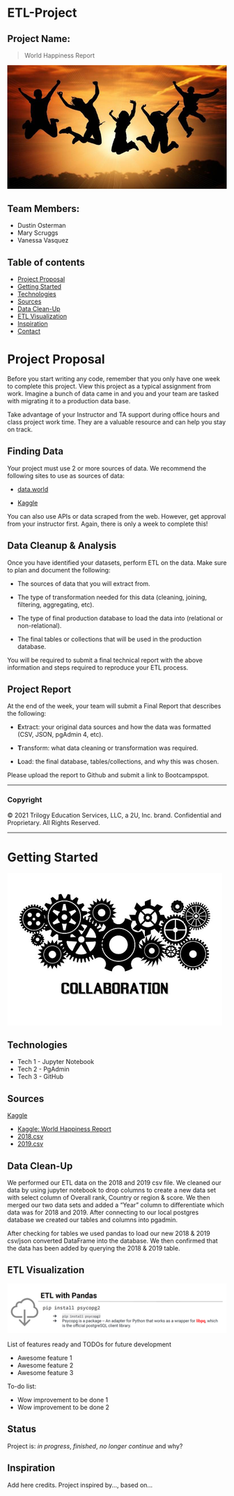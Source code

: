 # ETL-Project

## Project Name:
> World Happiness Report

![joy.jpg](./images/joy.jpg)

## Team Members: 
* Dustin Osterman
* Mary Scruggs
* Vanessa Vasquez

## Table of contents
* [Project Proposal](#Project-Proposal)
* [Getting Started](#Getting-Started)
* [Technologies](#technologies)
* [Sources](#sources)
* [Data Clean-Up](#data-clean-up)
* [ETL Visualization](#ETL-Visualization)
* [Inspiration](#inspiration)
* [Contact](#contact)

# Project Proposal
Before you start writing any code, remember that you only have one week to complete this project. View this project as a typical assignment from work. Imagine a bunch of data came in and you and your team are tasked with migrating it to a production data base.

Take advantage of your Instructor and TA support during office hours and class project work time. They are a valuable resource and can help you stay on track.

## Finding Data

Your project must use 2 or more sources of data. We recommend the following sites to use as sources of data:

* [data.world](https://data.world/)

* [Kaggle](https://www.kaggle.com/)

You can also use APIs or data scraped from the web. However, get approval from your instructor first. Again, there is only a week to complete this!

## Data Cleanup & Analysis

Once you have identified your datasets, perform ETL on the data. Make sure to plan and document the following:

* The sources of data that you will extract from.

* The type of transformation needed for this data (cleaning, joining, filtering, aggregating, etc).

* The type of final production database to load the data into (relational or non-relational).

* The final tables or collections that will be used in the production database.

You will be required to submit a final technical report with the above information and steps required to reproduce your ETL process.

## Project Report

At the end of the week, your team will submit a Final Report that describes the following:

* **E**xtract: your original data sources and how the data was formatted (CSV, JSON, pgAdmin 4, etc).

* **T**ransform: what data cleaning or transformation was required.

* **L**oad: the final database, tables/collections, and why this was chosen.

Please upload the report to Github and submit a link to Bootcampspot.

- - -

### Copyright

© 2021 Trilogy Education Services, LLC, a 2U, Inc. brand. Confidential and Proprietary. All Rights Reserved.

- - - - - - - - - 

# Getting Started
![started.jpg](./images/started.jpg)

## Technologies
* Tech 1 - Jupyter Notebook
* Tech 2 - PgAdmin
* Tech 3 - GitHub

## Sources
[Kaggle](https://www.kaggle.com/)

* [Kaggle: World Happiness Report](https://www.kaggle.com/unsdsn/world-happiness/activity)
* [2018.csv](./Resources/2018.csv)
* [2019.csv](./Resources/2019.csv)

## Data Clean-Up
We performed our ETL data on the 2018 and 2019 csv file. We cleaned our data by using jupyter notebook to drop columns to create a new data set with select column of Overall rank, Country or region & score. We then merged our two data sets and added a “Year” column to differentiate which data was for 2018 and 2019. After connecting to our local postgres database we created our tables and columns into pgadmin.

After checking for tables we used pandas to load our new 2018 & 2019 csv/json converted DataFrame into the database. We then confirmed that the data has been added by querying the 2018 & 2019 table.

## ETL Visualization

![ETLwithPandas.PNG](./images/ETLwithPandas.PNG)

List of features ready and TODOs for future development
* Awesome feature 1
* Awesome feature 2
* Awesome feature 3

To-do list:
* Wow improvement to be done 1
* Wow improvement to be done 2

## Status
Project is: _in progress_, _finished_, _no longer continue_ and why?

## Inspiration
Add here credits. Project inspired by..., based on...

